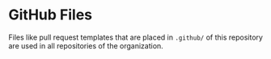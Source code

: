 GitHub Files
============

Files like pull request templates that are placed in `.github/` of this
repository are used in all repositories of the organization.
